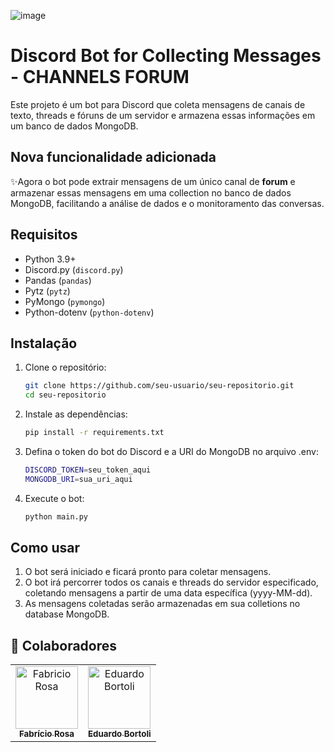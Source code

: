 ![image](https://github.com/user-attachments/assets/2db60bff-f021-4657-819b-79ccdf9c65f7)

# Discord Bot for Collecting Messages - CHANNELS FORUM

Este projeto é um bot para Discord que coleta mensagens de canais de texto, threads e fóruns de um servidor e armazena essas informações em um banco de dados MongoDB.

## Nova funcionalidade adicionada

✨Agora o bot pode extrair mensagens de um único canal de **forum** e armazenar essas mensagens em uma collection no banco de dados MongoDB, facilitando a análise de dados e o monitoramento das conversas.

## Requisitos

- Python 3.9+
- Discord.py (`discord.py`)
- Pandas (`pandas`)
- Pytz (`pytz`)
- PyMongo (`pymongo`)
- Python-dotenv (`python-dotenv`)

## Instalação

1. Clone o repositório:

   ```bash
   git clone https://github.com/seu-usuario/seu-repositorio.git
   cd seu-repositorio

2. Instale as dependências:

   ```bash
   pip install -r requirements.txt

3. Defina o token do bot do Discord e a URI do MongoDB no arquivo .env:

   ```bash
   DISCORD_TOKEN=seu_token_aqui
   MONGODB_URI=sua_uri_aqui

4. Execute o bot:

   ```bash
   python main.py

## Como usar

1. O bot será iniciado e ficará pronto para coletar mensagens.
2. O bot irá percorrer todos os canais e threads do servidor especificado, coletando mensagens a partir de uma data específica (yyyy-MM-dd).
3. As mensagens coletadas serão armazenadas em sua colletions no database MongoDB.

<h2 id="colab">🤝 Colaboradores</h2>

<table>
  <tr>
    <td align="center">
      <a href="#">
        <img src="https://media.licdn.com/dms/image/v2/D4D03AQFhg6aT98EYyQ/profile-displayphoto-shrink_200_200/profile-displayphoto-shrink_200_200/0/1697061290400?e=1735171200&v=beta&t=I7QymWDGwsoAsobMDPcCba6KiP3cvSA8LnWUF2G9nzU" width="100px;" alt="Fabricio Rosa"/><br>
        <sub>
          <b>Fabrício Rosa</b>
        </sub>
      </a>
    </td>
    <td align="center">
      <a href="#">
        <img src="https://media.licdn.com/dms/image/v2/D4D03AQE-5o3qpWIN9g/profile-displayphoto-shrink_100_100/profile-displayphoto-shrink_100_100/0/1710954940792?e=1735171200&v=beta&t=7vLCKrr7DJio8MREsd9pBijdp8TjUFA5RdkCJpetsS0" width="100px;" alt="Eduardo Bortoli"/><br>
        <sub>
          <b>Eduardo Bortoli</b>
        </sub>
      </a>
    </td>
</table>
